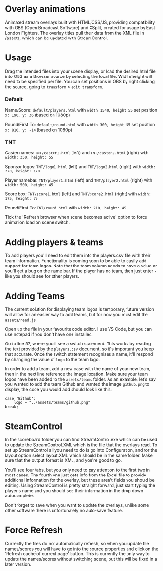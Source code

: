 # Overlay animations
Animated stream overlays built with HTML/CSS/JS, providing compatibility with OBS (Open Broadcast Software) and XSplit, created for usage by East London Fighters. The overlay titles pull their data from the XML file in /assets, which can be updated with StreamControl. 

# Usage
Drag the intended files into your scene display, or load the desired html file into OBS as a Browser source by selecting the local file. Width/height will need to be specified per file. You can set positions in OBS by right clicking the source, going to `transform` > `edit transform`.

### Default
Name/Score: `default/players.html` with `width 1540, height 55` set position `x: 190, y: 36` (based on 1080p)

Round/First To: `default/round.html` with `width 300, height 55` set position `x: 810, y: -14` (based on 1080p)

### TNT
Caster names: `TNT/caster1.html` (left) and `TNT/caster2.html` (right) with `width: 350, height: 55`

Sponsor logos: `TNT/logo1.html` (left) and `TNT/logo2.html` (right) with `width: 770, height: 170`

Player namebar: `TNT/player1.html` (left) and `TNT/player2.html` (right) with `width: 500, height: 45`

Score box: `TNT/score1.html` (left) and `TNT/score2.html` (right) with `width: 175, height: 75`

Round/First To: `TNT/round.html` with `width: 210, height: 45`

Tick the 'Refresh browser when scene becomes active' option to force animation load on scene switch.

# Adding players & teams
To add players you'll need to edit them into the players.csv file with their team information. Functionality is coming soon to be able to easily add support for team logos. Note that the team column needs to have a value or you'll get a bug on the name bar. If the player has no team, then just enter `-` like you should see for other players.

# Adding Teams
The current solution for displaying team logos is temporary, future version will allow for an easier way to add teams, but for now you must edit the `assets/read.js`.

Open up the file in your favourite code editor. I use VS Code, but you can use notepad if you don't have one installed. 

Go to line 57, where you'll see a switch statement. This works by reading the text provided by the `players.csv` document, so it's important you keep that accurate. Once the switch statement recognises a name, it'll respond by changing the value of `logo` to the team logo.

In order to add a team, add a new case with the name of your new team, then in the next line reference the image location. Make sure your team logos have been added to the `assets/teams` folder. As an example, let's say you wanted to add the team Github and wanted the image `github.png` to display, the code you would add should look like this:

```
case 'Github':
    logo = "../assets/teams/github.png"
break;
```

# SteamControl

In the scoreboard folder you can find StreamControl.exe which can be used to update the StreamControl.XML which is the file that the overlays read. To set up StreamControl all you need to do is go into Configuration, and for the layout option select layout.XML which should be in the same folder. Make sure that the output format is XML, and you're good to go.

You'll see four tabs, but you only need to pay attention to the first two in most cases. The fourth one just gets info from the Excel file to provide additional information for the overlay, but these aren't fields you should be editing. Using StreamControl is pretty straight forward, just start typing the player's name and you should see their information in the drop down autocomplete.

Don't forget to save when you want to update the overlays, unlike some other software there is unfortunately no auto-save feature.

# Force Refresh
Currently the files do not automatically refresh, so when you update the names/scores you will have to go into the source properties and click on the 'Refresh cache of current page' button. This is currently the only way to update the names/scores without switching scene, but this will be fixed in a later version.

